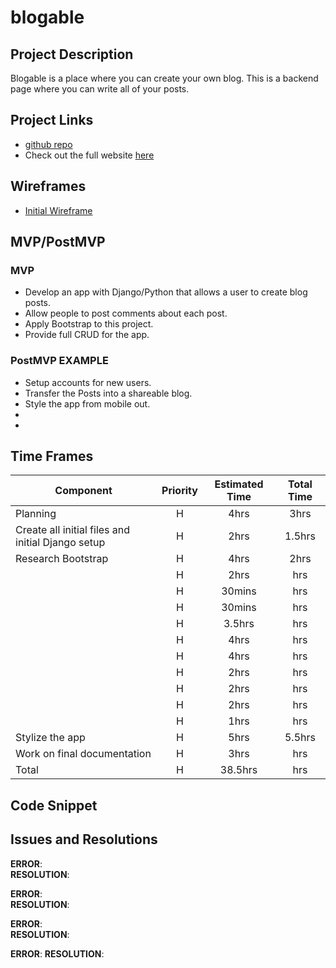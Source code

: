 # blogable

## Project Description

Blogable is a place where you can create your own blog.  This is a backend page where you can write all of your posts. 

## Project Links

- [github repo](https://github.com/arreid08/blogable)
- Check out the full website [here](https://blogable.herokuapp.com/)

## Wireframes

- [Initial Wireframe]()

## MVP/PostMVP

### MVP
- Develop an app with Django/Python that allows a user to create blog posts.
- Allow people to post comments about each post.
- Apply Bootstrap to this project.
- Provide full CRUD for the app.

### PostMVP EXAMPLE
- Setup accounts for new users.
- Transfer the Posts into a shareable blog.
- Style the app from mobile out.
- 
- 


## Time Frames

| Component | Priority | Estimated Time | Total Time |
| --- | :---: |  :---: | :---: |
| Planning | H | 4hrs | 3hrs |
| Create all initial files and initial Django setup | H | 2hrs | 1.5hrs |
| Research Bootstrap | H | 4hrs | 2hrs |
|  | H | 2hrs | hrs |
|  | H | 30mins | hrs |
|  | H | 30mins | hrs |
|  | H | 3.5hrs | hrs |
|  | H | 4hrs | hrs |
|  | H | 4hrs | hrs |
|  | H | 2hrs | hrs |
|  | H | 2hrs | hrs |
|  | H | 2hrs | hrs |
|  | H | 1hrs | hrs |
| Stylize the app | H | 5hrs | 5.5hrs |
| Work on final documentation | H | 3hrs | hrs |
| Total | H | 38.5hrs | hrs |

## Code Snippet



## Issues and Resolutions

**ERROR**:  
**RESOLUTION**: 

**ERROR**:   
**RESOLUTION**: 

**ERROR**:  
**RESOLUTION**: 

**ERROR**: 
**RESOLUTION**: 